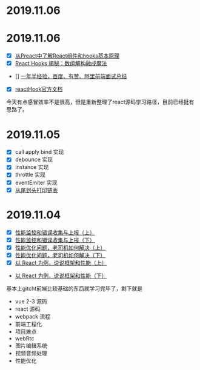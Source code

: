 # 2019.11.06

# 2019.11.06
- [x] [从Preact中了解React组件和hooks基本原理](https://juejin.im/post/5cfa29e151882539c33e4f5e)
- [x] [React Hooks 揭秘：数组解构融成魔法](https://juejin.im/post/5bebd1bbe51d4561ce39a23b)
- [] [一年半经验，百度、有赞、阿里前端面试总结](https://juejin.im/post/5befeb5051882511a8527dbe)
- [x] [reactHook官方文档](https://react.docschina.org/docs/hooks-reference.html#usecontext)

今天有点感冒效率不是很高，但是重新整理了react源码学习路径，目前已经挺有思路了。
# 2019.11.05
- [x] call apply bind 实现
- [x] debounce 实现
- [x] instance 实现
- [x] throttle 实现
- [x] eventEmiter 实现
- [x] [从尾到头打印链表](http://www.conardli.top/docs/dataStructure/%E9%93%BE%E8%A1%A8/%E4%BB%8E%E5%B0%BE%E5%88%B0%E5%A4%B4%E6%89%93%E5%8D%B0%E9%93%BE%E8%A1%A8.html)

# 2019.11.04
- [x] [性能监控和错误收集与上报（上）](https://gitbook.cn/gitchat/column/5c91c813968b1d64b1e08fde/topic/5c99c52fccb24267c1d01b87)
- [x] [性能监控和错误收集与上报（下）](https://gitbook.cn/gitchat/column/5c91c813968b1d64b1e08fde/topic/5c99c5dbccb24267c1d01b98)
- [x] [性能优化问题，老司机如何解决（上）](https://gitbook.cn/gitchat/column/5c91c813968b1d64b1e08fde/topic/5c99c3a5ccb24267c1d01b63)
- [x] [性能优化问题，老司机如何解决（下）](https://gitbook.cn/gitchat/column/5c91c813968b1d64b1e08fde/topic/5c99c858ccb24267c1d01bd6)
- [x] [以 React 为例，说说框架和性能（上）](https://gitbook.cn/gitchat/column/5c91c813968b1d64b1e08fde/topic/5cbbf474bbbba80861a35c62)
- [以 React 为例，说说框架和性能（下）](https://gitbook.cn/gitchat/column/5c91c813968b1d64b1e08fde/topic/5cbbf49bbbbba80861a35c64)

基本上gitcht前端比较基础的东西就学习完毕了，剩下就是
 - vue 2-3 源码
 - react 源码
 - webpack 流程
 - 前端工程化
 - 项目难点
  - webRtc
  - 图片编辑系统
  - 视频音频处理
  - 性能优化